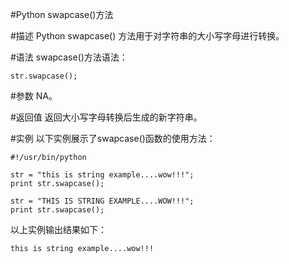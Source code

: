 #Python swapcase()方法


#描述
Python swapcase() 方法用于对字符串的大小写字母进行转换。

#语法
swapcase()方法语法：

```
str.swapcase();
```
#参数
NA。

#返回值
返回大小写字母转换后生成的新字符串。

#实例
以下实例展示了swapcase()函数的使用方法：

```
#!/usr/bin/python

str = "this is string example....wow!!!";
print str.swapcase();

str = "THIS IS STRING EXAMPLE....WOW!!!";
print str.swapcase();
```

以上实例输出结果如下：

```
this is string example....wow!!!
```